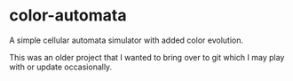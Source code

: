 # color-automata
A simple cellular automata simulator with added color evolution.

This was an older project that I wanted to bring over to git which I may play with or update occasionally.
